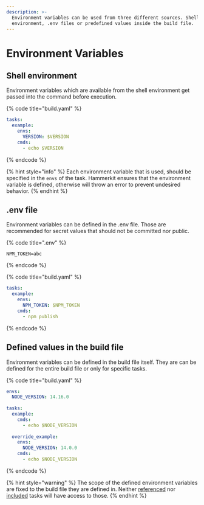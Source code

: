 ```yaml
---
description: >-
  Environment variables can be used from three different sources. Shell
  environment, .env files or predefined values inside the build file.
---
```


# Environment Variables

## Shell environment

Environment variables which are available from the shell environment get passed into the command before execution.&#x20;

{% code title="build.yaml" %}
```yaml
tasks:
  example:
    envs:
      VERSION: $VERSION
    cmds:
      - echo $VERSION
```
{% endcode %}

{% hint style="info" %}
Each environment variable that is used, should be specified in the `envs` of the task. Hammerkit ensures that the environment variable is defined, otherwise will throw an error to prevent undesired behavior.
{% endhint %}

## .env file

Environment variables can be defined in the .env file. Those are recommended for secret values that should not be committed nor public.

{% code title=".env" %}
```
NPM_TOKEN=abc
```
{% endcode %}

{% code title="build.yaml" %}
```yaml
tasks:
  example:
    envs:
      NPM_TOKEN: $NPM_TOKEN
    cmds:
      - npm publish
```
{% endcode %}

## Defined values in the build file

Environment variables can be defined in the build file itself. They are can be defined for the entire build file or only for specific tasks.

{% code title="build.yaml" %}
```yaml
envs:
  NODE_VERSION: 14.16.0
  
tasks:
  example:
    cmds:
      - echo $NODE_VERSION
      
  override_example:
    envs:
      NODE_VERSION: 14.0.0
    cmds:
      - echo $NODE_VERSION
```
{% endcode %}

{% hint style="warning" %}
The scope of the defined environment variables are fixed to the build file they are defined in. Neither [referenced](references.md) nor [included](includes.md) tasks will have access to those.
{% endhint %}
